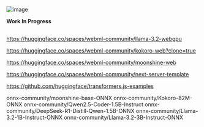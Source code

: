 ![image](https://github.com/user-attachments/assets/b0b6c2f5-ef51-4f84-8e3d-d4b257861061)

**Work In Progress**

##
https://huggingface.co/spaces/webml-community/llama-3.2-webgpu

https://huggingface.co/spaces/webml-community/kokoro-web?clone=true

https://huggingface.co/spaces/webml-community/moonshine-web

https://huggingface.co/spaces/webml-community/next-server-template

https://github.com/huggingface/transformers.js-examples


onnx-community/moonshine-base-ONNX
onnx-community/Kokoro-82M-ONNX
onnx-community/Qwen2.5-Coder-1.5B-Instruct
onnx-community/DeepSeek-R1-Distill-Qwen-1.5B-ONNX
onnx-community/Llama-3.2-1B-Instruct-ONNX
onnx-community/Llama-3.2-3B-Instruct-ONNX
